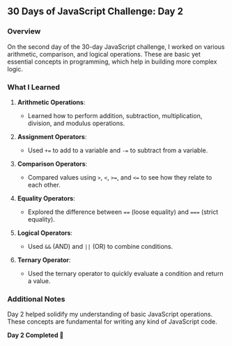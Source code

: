 ## 30 Days of JavaScript Challenge: Day 2

### Overview
On the second day of the 30-day JavaScript challenge, I worked on various arithmetic, comparison, and logical operations. These are basic yet essential concepts in programming, which help in building more complex logic.

### What I Learned
1. **Arithmetic Operations**:
   - Learned how to perform addition, subtraction, multiplication, division, and modulus operations.

2. **Assignment Operators**:
   - Used `+=` to add to a variable and `-=` to subtract from a variable.

3. **Comparison Operators**:
   - Compared values using `>`, `<`, `>=`, and `<=` to see how they relate to each other.

4. **Equality Operators**:
   - Explored the difference between `==` (loose equality) and `===` (strict equality).

5. **Logical Operators**:
   - Used `&&` (AND) and `||` (OR) to combine conditions.

6. **Ternary Operator**:
   - Used the ternary operator to quickly evaluate a condition and return a value.

### Additional Notes
Day 2 helped solidify my understanding of basic JavaScript operations. These concepts are fundamental for writing any kind of JavaScript code.

**Day 2 Completed 🌊**